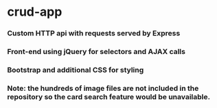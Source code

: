 # crud-app

### Custom HTTP api with requests served by Express

### Front-end using jQuery for selectors and AJAX calls

### Bootstrap and additional CSS for styling

### Note: the hundreds of image files are not included in the repository so the card search feature would be unavailable.